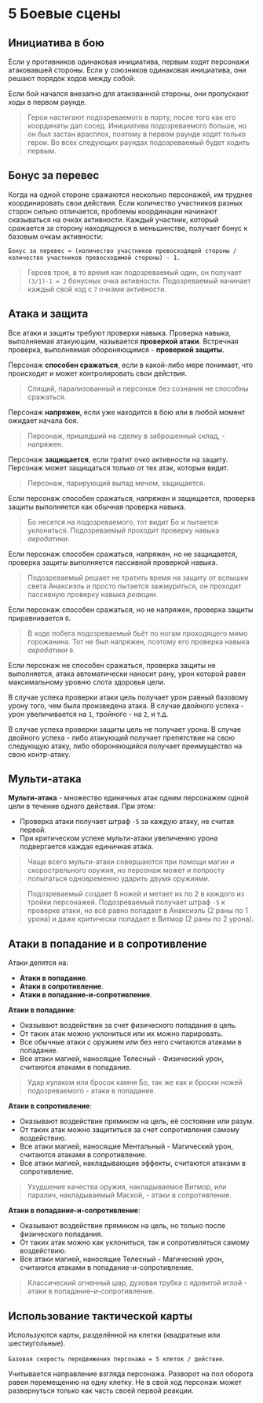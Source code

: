 # 5 Боевые сцены

## Инициатива в бою

Если у противников одинаковая инициатива, первым ходят персонажи атаковавшей стороны.
Если у союзников одинаковая инициатива, они решают порядок ходов между собой.

Если бой начался внезапно для атакованной стороны, они пропускают ходы в первом раунде.

>Герои настигают подозреваемого в порту, после того как его координаты дал сосед.
>Инициатива подозреваемого больше, но он был застан врасплох, поэтому в первом раунде ходят только герои.
>Во всех следующих раундах подозреваемый будет ходить первым.

## Бонус за перевес

Когда на одной стороне сражаются несколько персонажей, им труднее координировать свои действия.
Если количество участников разных сторон сильно отличается, проблемы координации начинают сказываться на очках активности.
Каждый участник, который сражается за сторону находящуюся в меньшинстве, получает бонус к базовым очкам активности:

`Бонус за перевес = (количество учаcтников превосходящей стороны / количество участников превосходимой стороны) - 1.`

>Героев трое, в то время как подозреваемый один, он получает `(3/1)-1 = 2` бонусных очка активности.
>Подозреваемый начинает каждый свой ход с `7` очками активности.

## Атака и защита

Все атаки и защиты требуют проверки навыка.
Проверка навыка, выполняемая атакующим, называется **проверкой атаки**.
Встречная проверка, выполняемая обороняющимся - **проверкой защиты**.

Персонаж **способен сражаться**, если в какой-либо мере понимает, что происходит и может контролировать свои действия.

>Спящий, парализованный и персонаж без сознания не способны сражаться.

Персонаж **напряжен**, если уже находится в бою или в любой момент ожидает начала боя.

>Персонаж, пришедший на сделку в заброшенный склад, - напряжен.

Персонаж **защищается**, если тратит очко активности на защиту.
Персонаж может защищаться только от тех атак, которые видит.

>Персонаж, парирующий выпад мечом, защищается.

Если персонаж способен сражаться, напряжен и защищается, проверка защиты выполняется как обычная проверка навыка.

>Бо несется на подозреваемого, тот видит Бо и пытается уклониться.
>Подозреваемый проходит проверку навыка _акробатики_.

Если персонаж способен сражаться, напряжен, но не защищается, проверка защиты выполняется пассивной проверкой навыка.

>Подозреваемый решает не тратить время на защиту от вспышки света Анаксиэль и просто пытается зажмуриться,
>он проходит пассивную проверку навыка _реакции_.

Если персонаж способен сражаться, но не напряжен, проверка защиты приравнивается `0`.

>В ходе побега подозреваемый бьёт по ногам проходящего мимо горожанина. 
>Тот не был напряжен, поэтому его проверка навыка _акробатики_ `0`.

Если персонаж не способен сражаться, проверка защиты не выполняется,
атака автоматически наносит рану, урон которой равен максимальному уровню слота здоровья цели.

В случае успеха проверки атаки цель получает урон равный базовому урону того, чем была произведена атака.
В случае двойного успеха - урон увеличивается на `1`, тройного - на `2`, и т.д.

В случае успеха проверки защиты цель не получает урона.
В случае двойного успеха - либо атакующий получает препятствие на свою следующую атаку,
либо обороняющийся получает преимущество на свою контр-атаку.

## Мульти-атака

**Мульти-атака** - множество единичных атак одним персонажем одной цели в течение одного действия. При этом:
- Проверка атаки получает штраф `-5` за каждую атаку, не считая первой.
- При критическом успехе мульти-атаки увеличению урона подвергается каждая единичная атака.

>Чаще всего мульти-атаки совершаются при помощи магии и скорострельного оружия,
>но персонаж может и попросту попытаться одновременно ударить двумя оружиями.

>Подозреваемый создает 6 ножей и метает их по 2 в каждого из тройки персонажей.
>Подозреваемый получает штраф `-5` к проверке атаки,
>но всё равно попадает в Анаксиэль (2 раны по 1 урона)
>и даже критически попадает в Витмор (2 раны по 2 урона).

## Атаки в попадание и в сопротивление

Атаки делятся на:
- **Атаки в попадание**.
- **Атаки в сопротивление**.
- **Атаки в попадание-и-сопротивление**.

**Атаки в попадание**:
- Оказывают воздействие за счет физического попадания в цель.
- От таких атак можно уклониться или их можно парировать.
- Все обычные атаки с оружием или без него считаются атаками в попадание.
- Все атаки магией, наносящие Телесный - Физический урон, считаются атаками в попадание.

>Удар кулаком или бросок камня Бо, так же как и броски ножей подозреваемого - атаки в попадание.

**Атаки в сопротивление**:
- Оказывают воздействие прямиком на цель, её состояние или разум.
- От таких атак можно защититься за счет сопротивления самому воздействию.
- Все атаки магией, наносящие Ментальный - Магический урон, считаются атаками в сопротивление.
- Все атаки магией, накладывающие эффекты, считаются атаками в сопротивление.

>Ухудшение качества оружия, накладываемое Витмор, или паралич, накладываемый Маской, - атаки в сопротивление.

**Атаки в попадание-и-сопротивление**:
- Оказывают воздействие прямиком на цель, но только после физического попадания.
- От таких атак можно как уклониться, так и сопротивляться самому воздействию.
- Все атаки магией, наносящие Телесный - Магический урон, считаются атаками в попадание-и-сопротивление.

>Классический огненный шар, духовая трубка с ядовитой иглой - атаки в попадание-и-сопротивление.

## Использование тактической карты

Используются карты, разделённой на клетки (квадратные или шестиугольные).

`Базовая скорость передвижения персонажа = 5 клеток / действие`.

Учитывается направление взгляда персонажа.
Разворот на пол оборота равен перемещению на одну клетку.
Не в свой ход персонаж может развернуться только как часть своей первой реакции.